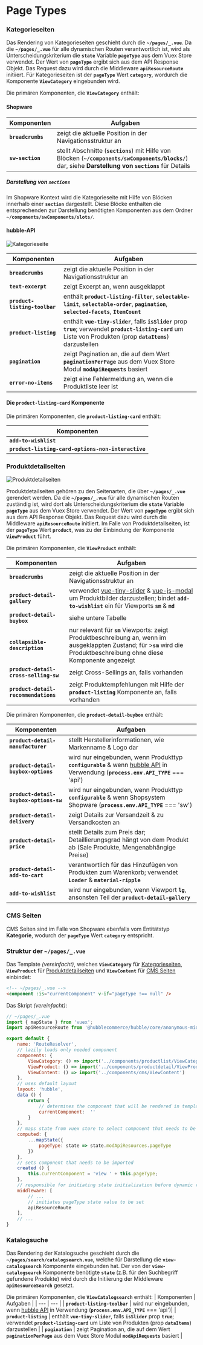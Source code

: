 # Page Types

### Kategorieseiten


Das Rendering von Kategorieseiten geschieht durch die __`~/pages/_.vue`__. Da die __`~/pages/_.vue`__ für alle dynamischen Routen verantwortlich ist, wird als Unterscheidungskriterium die __`state`__ Variable 
__`pageType`__ aus dem Vuex Store verwendet. Der Wert von __`pageType`__ ergibt sich aus dem API Response Objekt. Das Request dazu wird durch die Middleware __`apiResourceRoute`__ initiiert.
Für Kategorieseiten ist der __`pageType`__ Wert __`category`__, wordurch die Komponente __`ViewCategory`__ eingebunden wird. 


Die primären Komponenten, die __`ViewCategory`__ enthält:

#### Shopware

| Komponenten | Aufgaben |
| --- | --- | 
| __`breadcrumbs`__ | zeigt die aktuelle Position in der Navigationsstruktur an |
| __`sw-section`__ | stellt Abschnitte (__`sections`__) mit Hilfe von Blöcken (__`~/components/swComponents/blocks/`__) dar, siehe __Darstellung von __`sections`____ für Details |


##### Darstellung von __`sections`__ 

Im Shopware Kontext wird die Kategorieseite mit Hilfe von Blöcken innerhalb einer __`section`__ dargestellt. 
Diese Blöcke enthalten die entsprechenden zur Darstellung benötigten Komponenten aus dem Ordner __`~/components/swComponents/slots/`__.


#### hubble-API

![Kategorieseite](./categorypages.svg)

| Komponenten | Aufgaben |
| --- | --- | 
| __`breadcrumbs`__ | zeigt die aktuelle Position in der Navigationsstruktur an |
| __`text-excerpt`__ | zeigt Excerpt an, wenn ausgeklappt |
| __`product-listing-toolbar`__ | enthält __`product-listing-filter`__, __`selectable-limit`__, __`selectable-order`__, __`pagination`__, __`selected-facets`__, __`ItemCount`__ |
| __`product-listing`__ | enthält __`vue-tiny-slider`__, falls __`isSlider`__ prop __`true`__; verwendet  __`product-listing-card`__ um Liste von Produkten (prop __`dataItems`__) darzustellen |
| __`pagination`__ | zeigt Pagination an, die auf dem Wert __`paginationPerPage`__ aus dem Vuex Store Modul __`modApiRequests`__ basiert |
| __`error-no-items`__ | zeigt eine Fehlermeldung an, wenn die Produktliste leer ist |


#### Die __`product-listing-card`__ Komponente

Die primären Komponenten, die __`product-listing-card`__ enthält:
            
| Komponenten |
| --- |
| __`add-to-wishlist`__ | 
| __`product-listing-card-options-non-interactive`__ | 
            


### Produktdetailseiten

![Produktdetailseiten](./detailpage.svg)

Produktdetailseiten gehören zu den Seitenarten, die über  __`~/pages/_.vue`__ gerendert werden.
Da die __`~/pages/_.vue`__ für alle dynamischen Routen zuständig ist, wird dort als Unterscheidungskriterium die __`state`__ Variable __`pageType`__ aus dem Vuex Store verwendet.
Der Wert von __`pageType`__ ergibt sich aus dem API Response Objekt. Das Request dazu wird durch die Middleware __`apiResourceRoute`__ initiiert.
Im Falle von Produktdetailseiten, ist der __`pageType`__ Wert __`product`__, was zu der Einbindung der Komponente __`ViewProduct`__ führt.

Die primären Komponenten, die __`ViewProduct`__ enthält:

| Komponenten | Aufgaben |
| --- | --- | 
| __`breadcrumbs`__ | zeigt die aktuelle Position in der Navigationsstruktur an |
| __`product-detail-gallery`__ | verwendet [vue-tiny-slider](https://www.npmjs.com/package/vue-tiny-slider) & [vue-js-modal](https://www.npmjs.com/package/vue-js-modal) um Produktbilder darzustellen; bindet __`add-to-wishlist`__ ein für Viewports __`sm`__ & __`md`__ |
| __`product-detail-buybox`__ | siehe untere Tabelle |
| __`collapsible-description`__ | nur relevant für __`sm`__ Viewports: zeigt Produktbeschreibung an, wenn im ausgeklappten Zustand; für >__`sm`__ wird die Produktbeschreibung ohne diese Komponente angezeigt  |
| __`product-detail-cross-selling-sw`__ | zeigt Cross-Sellings an, falls vorhanden |
| __`product-detail-recommendations`__ | zeigt Produktempfehlungen mit Hilfe der __`product-listing`__ Komponente an, falls vorhanden|


Die primären Komponenten, die __`product-detail-buybox`__ enthält:

| Komponenten | Aufgaben |
| --- | --- | 
| __`product-detail-manufacturer`__ | stellt Herstellerinformationen, wie Markenname & Logo dar |
| __`product-detail-buybox-options`__ | wird nur eingebunden, wenn Produkttyp __`configurable`__ & wenn [hubble API](../api) in Verwendung (__`process.env.API_TYPE`__ === 'api')|
| __`product-detail-buybox-options-sw`__ | wird nur eingebunden, wenn Produkttyp __`configurable`__ & wenn Shopsystem Shopware (__`process.env.API_TYPE`__ === 'sw')|
| __`product-detail-delivery`__ | zeigt Details zur Versandzeit & zu Versandkosten an |
| __`product-detail-price`__ | stellt Details zum Preis dar; Detaillierungsgrad hängt von dem Produkt ab (Sale Produkte, Mengenabhängige Preise) |
| __`product-detail-add-to-cart`__ | verantwortlich für das Hinzufügen von Produkten zum Warenkorb; verwendet __`Loader`__ & __`material-ripple`__ |
| __`add-to-wishlist`__ | wird nur eingebunden, wenn Viewport __`lg`__, ansonsten Teil der __`product-detail-gallery`__  |


### CMS Seiten

CMS Seiten sind im Falle von Shopware ebenfalls vom Entitätstyp __Kategorie__, wodurch der __`pageType`__ Wert __`category`__ entspricht.


### Struktur der __`~/pages/_.vue`__

Das Template *(vereinfacht)*, welches __`ViewCategory`__ für [Kategorieseiten](pagetypes.md#kategorieseiten),
__`ViewProduct`__ für [Produktdetailseiten](pagetypes.md#produktdetailseiten) und  __`ViewContent`__ für [CMS Seiten](pagetypes.md#cms-seiten) einbindet:
``` html
<!-- ~/pages/_.vue -->
<component :is="currentComponent" v-if="pageType !== null" />
```

Das Skript *(vereinfacht)*:
``` js
// ~/pages/_.vue
import { mapState } from 'vuex';
import apiResourceRoute from '@hubblecommerce/hubble/core/anonymous-middleware/sw/apiResourceRoute';

export default {
    name: 'RouteResolver',
    // lazily loads only needed component
    components: {
        ViewCategory: () => import('../components/productlist/ViewCategory'),
        ViewProduct: () => import('../components/productdetail/ViewProduct'),
        ViewContent: () => import('../components/cms/ViewContent')
    },
    // uses default layout 
    layout: 'hubble',
    data () {
        return {
            // determines the component that will be rendered in template
            currentComponent:  ''
        }
    },
    // maps state from vuex store to select component that needs to be imported
    computed: {
        ...mapState({
            pageType: state => state.modApiResources.pageType    
        })
    },
    // sets component that needs to be imported
    created () {
        this.currentComponent = 'view ' + this.pageType;
    },
    // responsible for initiating state initialization before dynamic route gets rendered
    middleware: [
        // ...
        // initiates pageType state value to be set
        apiResourceRoute
    ],
    // ...
}
```

### Katalogsuche

Das Rendering der Katalogsuche geschieht durch die __`~/pages/search/catalogsearch.vue`__, welche für Darstellung die __`view-catalogsearch`__ Komponente eingebunden hat.
Der von der __`view-catalogsearch`__ Komponente benötigte __`state`__ (z.B. für den Suchbegriff gefundene Produkte) wird durch die Initiierung der Middleware __`apiResourceSearch`__ gesetzt.

Die primären Komponenten, die __`ViewCatalogsearch`__  enthält:
| Komponenten | Aufgaben |
| --- | --- | 
| __`product-listing-toolbar`__ | wird nur eingebunden, wenn [hubble API](../api) in Verwendung (__`process.env.API_TYPE`__ === 'api')|
| __`product-listing`__ | enthält __`vue-tiny-slider`__, falls __`isSlider`__ prop __`true`__; verwendet  __`product-listing-card`__ um Liste von Produkten (prop __`dataItems`__) darzustellen |
| __`pagination`__ | zeigt Pagination an, die auf dem Wert __`paginationPerPage`__ aus dem Vuex Store Modul __`modApiRequests`__ basiert |